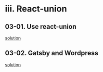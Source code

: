 # iii. React-union 

## 03-01. Use react-union 
[solution](https://github.com/tommmyy/vodafone-uk-liferay/tree/parcel-simple)

## 03-02. Gatsby and Wordpress
[solution](https://codesandbox.io/s/twilight-shape-5n2xj)

